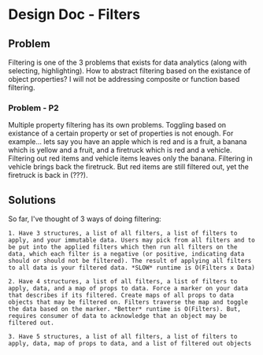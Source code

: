 # Design Doc - Filters

## Problem

Filtering is one of the 3 problems that exists for data analytics (along with selecting, highlighting). How to abstract filtering based on the existance of object properties? I will not be addressing composite or function based filtering.

### Problem - P2

Multiple property filtering has its own problems. Toggling based on existance of a certain property or set of properties is not enough. For example... lets say you have an apple which is red and is a fruit, a banana which is yellow and a fruit, and a firetruck which is red and a vehicle. Filtering out red items and vehicle items leaves only the banana. Filtering in vehicle brings back the firetruck. But red items are still filtered out, yet the firetruck is back in (???).

## Solutions

So far, I've thought of 3 ways of doing filtering:

    1. Have 3 structures, a list of all filters, a list of filters to apply, and your immutable data. Users may pick from all filters and to be put into the applied filters which then run all filters on the data, which each filter is a negative (or positive, indicating data should or should not be filtered). The result of applying all filters to all data is your filtered data. *SLOW* runtime is O(Filters x Data)

    2. Have 4 structures, a list of all filters, a list of filters to apply, data, and a map of props to data. Force a marker on your data that describes if its filtered. Create maps of all props to data objects that may be filtered on. Filters traverse the map and toggle the data based on the marker. *Better* runtime is O(Filters). But, requires consumer of data to acknowledge that an object may be filtered out.

    3. Have 5 structures, a list of all filters, a list of filters to apply, data, map of props to data, and a list of filtered out objects
